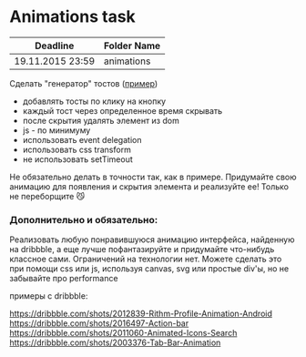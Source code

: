 # Animations task

Deadline         | Folder Name
-----------------|---------
19.11.2015 23:59 | animations

Сделать "генератор" тостов ([пример](http://codepen.io/wontem/full/QwwKqy/))

* добавлять тосты по клику на кнопку
* каждый тост через определенное время скрывать
* после скрытия удалять элемент из dom
* js - по минимуму
* использовать event delegation
* использовать css transform
* не использовать setTimeout

Не обязательно делать в точности так, как в примере. Придумайте свою анимацию для появления и скрытия элемента и реализуйте ее! Только не переборщите :smirk_cat: 

### Дополнительно и обязательно:
Реализовать любую понравившуюся анимацию интерфейса, найденную на dribbble, а еще лучше пофантазируйте и придумайте что-нибудь классное сами. Ограничений на технологии нет. Можете сделать это при помощи css или js, используя canvas, svg или простые div'ы, но не забывайте про performance

примеры с dribbble:

https://dribbble.com/shots/2012839-Rithm-Profile-Animation-Android
https://dribbble.com/shots/2016497-Action-bar
https://dribbble.com/shots/2011060-Animated-Icons-Search
https://dribbble.com/shots/2003376-Tab-Bar-Animation
